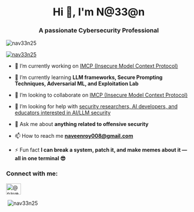 <h1 align="center">Hi 👋, I'm N@33@n</h1>
<h3 align="center">A passionate Cybersecurity Professional</h3>

<p align="left"> <img src="https://komarev.com/ghpvc/?username=nav33n25&label=Profile%20views&color=0e75b6&style=flat" alt="nav33n25" /> </p>

<p align="left"> <a href="https://github.com/ryo-ma/github-profile-trophy"><img src="https://github-profile-trophy.vercel.app/?username=nav33n25" alt="nav33n25" /></a> </p>

- 🔭 I’m currently working on [IMCP (Insecure Model Context Protocol)](https://github.com/nav33n25/IMCP)

- 🌱 I’m currently learning **LLM frameworks, Secure Prompting Techniques, Adversarial ML, and Exploitation Lab**

- 👯 I’m looking to collaborate on [IMCP (Insecure Model Context Protocol)](https://github.com/nav33n25/IMCP)

- 🤝 I’m looking for help with [security researchers, AI developers, and educators interested in AI/LLM security](https://github.com/nav33n25/IMCP)

- 💬 Ask me about **anything related to offensive security**

- 📫 How to reach me **naveenroy008@gmail.com**

- ⚡ Fun fact **I can break a system, patch it, and make memes about it — all in one terminal 😎**

<h3 align="left">Connect with me:</h3>
<p align="left">
<a href="https://medium.com/@nave1n0x" target="blank"><img align="center" src="https://raw.githubusercontent.com/rahuldkjain/github-profile-readme-generator/master/src/images/icons/Social/medium.svg" alt="@nave1n0x" height="30" width="40" /></a>
</p>

<p>&nbsp;<img align="center" src="https://github-readme-stats.vercel.app/api?username=nav33n25&show_icons=true&locale=en" alt="nav33n25" /></p>
